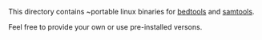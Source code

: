 This directory contains ~portable linux binaries for [bedtools](https://github.com/arq5x/bedtools2) and [samtools](https://github.com/samtools/samtools).

Feel free to provide your own or use pre-installed versons.
